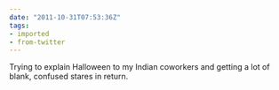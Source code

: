 ```yaml
---
date: "2011-10-31T07:53:36Z"
tags:
- imported
- from-twitter
---
```

Trying to explain Halloween to my Indian coworkers and getting a lot of blank, confused stares in return.
